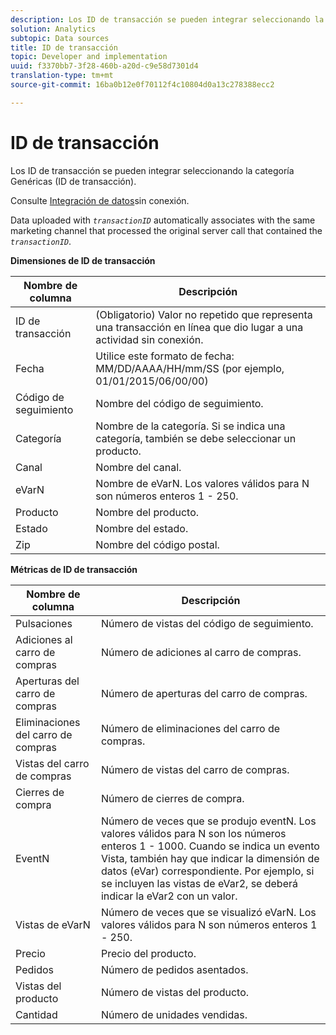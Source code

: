 ```yaml
---
description: Los ID de transacción se pueden integrar seleccionando la categoría Genéricas (ID de transacción).
solution: Analytics
subtopic: Data sources
title: ID de transacción
topic: Developer and implementation
uuid: f3370bb7-3f28-460b-a20d-c9e58d7301d4
translation-type: tm+mt
source-git-commit: 16ba0b12e0f70112f4c10804d0a13c278388ecc2

---
```



# ID de transacción

Los ID de transacción se pueden integrar seleccionando la categoría Genéricas (ID de transacción).

Consulte [Integración de datos](/help/import/c-data-sources/datasrc-integrating-offline-data.md)sin conexión.

Data uploaded with *`transactionID`* automatically associates with the same marketing channel that processed the original server call that contained the *`transactionID`*.

**Dimensiones de ID de transacción**

| Nombre de columna | Descripción |
|--- |--- |
| ID de transacción | (Obligatorio) Valor no repetido que representa una transacción en línea que dio lugar a una actividad sin conexión. |
| Fecha | Utilice este formato de fecha: MM/DD/AAAA/HH/mm/SS (por ejemplo, 01/01/2015/06/00/00) |
| Código de seguimiento | Nombre del código de seguimiento. |
| Categoría | Nombre de la categoría.  Si se indica una categoría, también se debe seleccionar un producto. |
| Canal | Nombre del canal. |
| eVarN | Nombre de eVarN. Los valores válidos para N son números enteros 1 - 250. |
| Producto | Nombre del producto. |
| Estado | Nombre del estado. |
| Zip | Nombre del código postal. |

<p class="head"> <b>Métricas de ID de transacción</b> </p>



| Nombre de columna | Descripción |
|--- |--- |
| Pulsaciones | Número de vistas del código de seguimiento. |
| Adiciones al carro de compras | Número de adiciones al carro de compras. |
| Aperturas del carro de compras | Número de aperturas del carro de compras. |
| Eliminaciones del carro de compras | Número de eliminaciones del carro de compras. |
| Vistas del carro de compras | Número de vistas del carro de compras. |
| Cierres de compra | Número de cierres de compra. |
| EventN | Número de veces que se produjo eventN. Los valores válidos para N son los números enteros 1 - 1000.  Cuando se indica un evento Vista, también hay que indicar la dimensión de datos (eVar) correspondiente. Por ejemplo, si se incluyen las vistas de eVar2, se deberá indicar la eVar2 con un valor. |
| Vistas de eVarN | Número de veces que se visualizó eVarN. Los valores válidos para N son números enteros 1 - 250. |
| Precio | Precio del producto. |
| Pedidos | Número de pedidos asentados. |
| Vistas del producto | Número de vistas del producto. |
| Cantidad | Número de unidades vendidas. |
